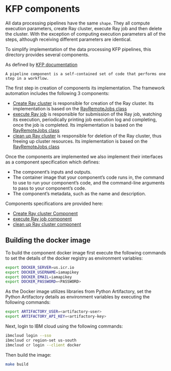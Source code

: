 # KFP components

All data processing pipelines have the same `shape`. They all compute execution parameters, create Ray cluster,
execute Ray job and then delete the cluster. With the exception of computing execution parameters all of the steps,
although receiving different parameters are identical.

To simplify implementation of the data processing KFP pipelines, this directory provides several components.

As defined by [KFP documentation](https://www.kubeflow.org/docs/components/pipelines/v1/sdk/component-development/)
````
A pipeline component is a self-contained set of code that performs one step in a workflow. 
````

The first step in creation of components its implementation. The framework automation includes the following 3 components:
* [Create Ray cluster](src/create_ray_cluster.py) is responsible for creation of the Ray cluster. Its implementation is 
  based on the [RayRemoteJobs class](../kfp_support_lib/src/kfp_support/workflow_support/README.md)
* [execute Ray job](src/execute_ray_job.py) is responsible for submission of the Ray job, watching its execution,
  periodically printing job execution log and completing, once the job is completed. Its implementation is
  based on the [RayRemoteJobs class](../kfp_support_lib/src/kfp_support/workflow_support/README.md)
* [clean up Ray cluster](src/cleanup_ray_cluster.py) is responsible for deletion of the Ray cluster, thus freeing
  up cluster resources. Its implementation is based on the 
  [RayRemoteJobs class](../kfp_support_lib/src/kfp_support/workflow_support/README.md)

Once the components are implemented we also implement their interfaces as a component specification which defines:

* The component’s inputs and outputs.
* The container image that your component’s code runs in, the command to use to run your component’s code, and the 
command-line arguments to pass to your component’s code.
* The component’s metadata, such as the name and description.

Components specifications are provided here:
* [Create Ray cluster Component](createRayComponent.yaml)
* [execute Ray job component](executeRayJobComponent.yaml)
* [clean up Ray cluster component](cleanupRayComponent.yaml)

## Building the docker image

To build the component docker image first execute the following commands to
set the details of the docker registry as environment variables:

```bash
export DOCKER_SERVER=us.icr.io
export DOCKER_USERNAME=iamapikey
export DOCKER_EMAIL=iamapikey
export DOCKER_PASSWORD=<PASSWORD>
```

As the Docker image utilizes libraries from Python Artifactory,
set the Python Artifactory details as environment variables by executing the following commands:

```bash
export ARTIFACTORY_USER=<artifactory-user>
export ARTIFACTORY_API_KEY=<artifactory-key>
```

Next, login to IBM cloud using the following commands:
```bash
ibmcloud login --sso
ibmcloud cr region-set us-south
ibmcloud cr login --client docker
```

Then build the image:

```bash
make build
```
